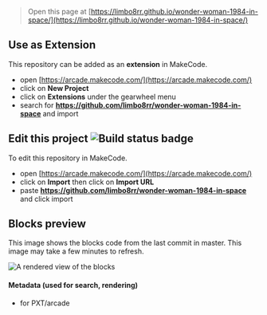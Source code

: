  


> Open this page at [https://limbo8rr.github.io/wonder-woman-1984-in-space/](https://limbo8rr.github.io/wonder-woman-1984-in-space/)

## Use as Extension

This repository can be added as an **extension** in MakeCode.

* open [https://arcade.makecode.com/](https://arcade.makecode.com/)
* click on **New Project**
* click on **Extensions** under the gearwheel menu
* search for **https://github.com/limbo8rr/wonder-woman-1984-in-space** and import

## Edit this project ![Build status badge](https://github.com/limbo8rr/wonder-woman-1984-in-space/workflows/MakeCode/badge.svg)

To edit this repository in MakeCode.

* open [https://arcade.makecode.com/](https://arcade.makecode.com/)
* click on **Import** then click on **Import URL**
* paste **https://github.com/limbo8rr/wonder-woman-1984-in-space** and click import

## Blocks preview

This image shows the blocks code from the last commit in master.
This image may take a few minutes to refresh.

![A rendered view of the blocks](https://github.com/limbo8rr/wonder-woman-1984-in-space/raw/master/.github/makecode/blocks.png)

#### Metadata (used for search, rendering)

* for PXT/arcade
<script src="https://makecode.com/gh-pages-embed.js"></script><script>makeCodeRender("{{ site.makecode.home_url }}", "{{ site.github.owner_name }}/{{ site.github.repository_name }}");</script>
